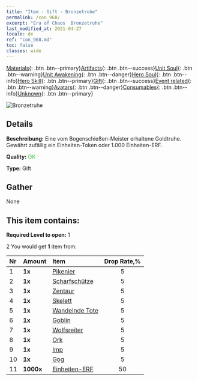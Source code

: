 ```yaml
---
title: "Item - Gift - Bronzetruhe"
permalink: /con_968/
excerpt: "Era of Chaos  Bronzetruhe"
last_modified_at: 2021-04-27
locale: de
ref: "con_968.md"
toc: false
classes: wide
---
```

 [Materials](/ItemsDE/){: .btn .btn--primary}[Artifacts](/ItemsDE/Artifacts/){: .btn .btn--success}[Unit Soul](/ItemsDE/UnitSoul/){: .btn .btn--warning}[Unit Awakening](/ItemsDE/UnitAwakening/){: .btn .btn--danger}[Hero Soul](/ItemsDE/HeroSoul/){: .btn .btn--info}[Hero Skill](/ItemsDE/HeroSkill/){: .btn .btn--primary}[Gift](/ItemsDE/Gift/){: .btn .btn--success}[Event related](/ItemsDE/Events/){: .btn .btn--warning}[Avatars](/ItemsDE/Avatars/){: .btn .btn--danger}[Consumables](/ItemsDE/Consumables/){: .btn .btn--info}[Unknown](/ItemsDE/Unknown/){: .btn .btn--primary}

 ![Bronzetruhe](/images/t/i_50001.png)

## Details
 **Beschreibung:** Eine vom Bogenschießen-Meister erhaltene Goldtruhe. Gewährt zufällig ein Einheiten-Token oder 1.000 Einheiten-ERF.

 **Quality:** <span style="color: #32CD32">OK</span>

 **Type:** Gift

## Gather

  None

## This item contains:

 **Required Level to open:** 1

 2 You would get **1** item  from:

  | Nr | Amount |     Item    | Drop Rate,% |
  |:---|:-------|:------------|:---------:|
  | 1 |  **1x** | [Pikenier](/ItemsDE/unt_190/) | 5 | 
  | 2 |  **1x** | [Scharfschütze](/ItemsDE/unt_191/) | 5 | 
  | 3 |  **1x** | [Zentaur](/ItemsDE/unt_199/) | 5 | 
  | 4 |  **1x** | [Skelett](/ItemsDE/unt_208/) | 5 | 
  | 5 |  **1x** | [Wandelnde Tote](/ItemsDE/unt_209/) | 5 | 
  | 6 |  **1x** | [Goblin](/ItemsDE/unt_217/) | 5 | 
  | 7 |  **1x** | [Wolfsreiter](/ItemsDE/unt_218/) | 5 | 
  | 8 |  **1x** | [Ork](/ItemsDE/unt_219/) | 5 | 
  | 9 |  **1x** | [Imp](/ItemsDE/unt_226/) | 5 | 
  | 10 |  **1x** | [Gog](/ItemsDE/unt_227/) | 5 | 
  | 11 |  **1000x** | [Einheiten-ERF](/ItemsDE/con_902/) | 50 | 
